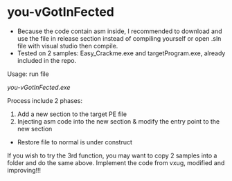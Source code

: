 # you-vGotInFected
* Because the code contain asm inside, I recommended to download and use the file in release section instead of compiling yourself or open .sln file with visual studio then compile.
* Tested on 2 samples: Easy_Crackme.exe and targetProgram.exe, already included in the repo.

Usage: run file

*you-vGotInFected.exe* 

Process include 2 phases:
1. Add a new section to the target PE file
2. Injecting asm code into the new section & modify the entry point to the new section

* Restore file to normal is under construct


If you wish to try the 3rd function, you may want to copy 2 samples into a folder and do the same above.
Implement the code from vxug, modified and improving!!!
